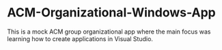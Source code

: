 # ACM-Organizational-Windows-App
This is a mock ACM group organizational app where the main focus was learning how to create applications in Visual Studio.

